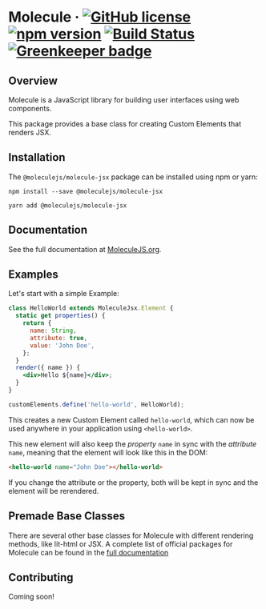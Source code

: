 # Molecule &middot; [![GitHub license](https://img.shields.io/badge/license-MIT-blue.svg)](https://github.com/Molecule-JS/MoleculeJS/blob/master/LICENSE) [![npm version](https://badge.fury.io/js/%40moleculejs%2Fmolecule-jsx.svg)](https://badge.fury.io/js/%40moleculejs%2Fmolecule-jsx) [![Build Status](https://travis-ci.org/Molecule-JS/MoleculeJS.svg?branch=master)](https://travis-ci.org/Molecule-JS/MoleculeJS) [![Greenkeeper badge](https://badges.greenkeeper.io/Molecule-JS/MoleculeJS.svg)](https://greenkeeper.io/)

## Overview

Molecule is a JavaScript library for building user interfaces using web components.

This package provides a base class for creating Custom Elements that renders JSX.

## Installation

The `@moleculejs/molecule-jsx` package can be installed using npm or yarn:

```
npm install --save @moleculejs/molecule-jsx
```

```
yarn add @moleculejs/molecule-jsx
```

## Documentation

See the full documentation at [MoleculeJS.org](https://moleculejs.org).

## Examples

Let's start with a simple Example:

```jsx
class HelloWorld extends MoleculeJsx.Element {
  static get properties() {
    return {
      name: String,
      attribute: true,
      value: 'John Doe',
    };
  }
  render({ name }) {
    <div>Hello ${name}</div>;
  }
}

customElements.define('hello-world', HelloWorld);
```

This creates a new Custom Element called `hello-world`, which can now be used anywhere in your application using `<hello-world>`.

This new element will also keep the _property_ `name` in sync with the _attribute_ `name`, meaning that the element will look like this in the DOM:

```html
<hello-world name="John Doe"></hello-world>
```

If you change the attribute or the property, both will be kept in sync and the element will be rerendered.

## Premade Base Classes

There are several other base classes for Molecule with different rendering methods, like lit-html or JSX. A complete list of official packages for Molecule can be found in the [full documentation](https://moleculejs.org/guide/packages.html)

## Contributing

Coming soon!
